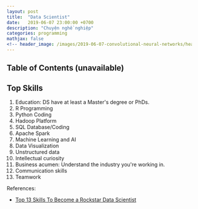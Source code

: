 ```yaml
---
layout: post
title:  "Data Scientist"
date:   2019-06-07 23:00:00 +0700
description: "Chuyện nghề nghiệp"
categories: programming
mathjax: false
<!-- header_image: /images/2019-06-07-convolutional-neural-networks/header.jpg -->
---
```


## Table of Contents (unavailable)

## Top Skills
1. Education: DS have at least a Master's degree or PhDs.
2. R Programming
3. Python Coding 
4. Hadoop Platform
5. SQL Database/Coding
6. Apache Spark
7. Machine Learning and AI
8. Data Visualization
9. Unstructured data
10. Intellectual curiosity
11. Business acumen: Understand the industry you're working in.
12. Communication skills
13. Teamwork


References:
- [Top 13 Skills To Become a Rockstar Data Scientist](https://towardsdatascience.com/top-13-skills-to-become-a-rockstar-data-scientist-faf2f97e655d)